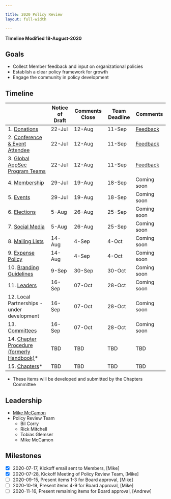 ```yaml
---

title: 2020 Policy Review
layout: full-width

---
```


**TImeline Modified 18-August-2020**

## Goals

* Collect Member feedback and input on organizational policies
* Establish a clear policy framework for growth
* Engage the community in policy development

## Timeline

|   | Notice of Draft | Comments Close | Team Deadline | Comments |
| --- | --- | --- | --- | --- |
|  1. [Donations](/www-policy/operational/donations) | 22-Jul | 12-Aug | 11-Sep | [Feedback](/www-staff/files/2020-policy-review-feedback/Policy-Feedback-donations.pdf) |
|  2. [Conference & Event Attendee](/www-policy/operational/conferences-events) | 22-Jul | 12-Aug | 11-Sep |  [Feedback](/www-staff/files/2020-policy-review-feedback/Policy-Feedback-event-attendee.pdf) |
|  3. [Global AppSec Program Teams](/www-policy/operational/program-team) | 22-Jul | 12-Aug | 11-Sep | [Feedback](/www-staff/files/2020-policy-review-feedback/Policy-Feedback-global-event-teams.pdf)  |
|  4. [Membership](/www-policy/operational/membership) | 29-Jul | 19-Aug | 18-Sep |Coming soon |
|  5. [Events](/www-policy/operational/events) | 29-Jul | 19-Aug | 18-Sep |Coming soon |
|  6. [Elections](/www-policy/operational/election)| 5-Aug | 26-Aug | 25-Sep |Coming soon |
|  7. [Social Media](/www-policy/operational/social-media) | 5-Aug | 26-Aug | 25-Sep |Coming soon |
|  8. [Mailing Lists](/www-policy/operational/mailing-list) | 14-Aug | 4-Sep | 4-Oct |Coming soon |
|  9. [Expense Policy](/www-policy/operational/expense-reimbursement) | 14-Aug | 4-Sep | 4-Oct |Coming soon |
|  10. [Branding Guidelines](/www-policy/operational/branding) | 9-Sep | 30-Sep | 30-Oct  |Coming soon |
|  11. [Leaders](/www-policy/operational/leader) | 16-Sep | 07-Oct | 28-Oct |Coming soon |
|  12. Local Partnerships - under development | 16-Sep | 07-Oct | 28-Oct |Coming soon |
|  13. [Committees](/www-policy/operational/committees) | 16-Sep | 07-Oct | 28-Oct |Coming soon |
|  14. [Chapter Procedure (formerly Handbook)](/www-policy/guidebook/chapter-leader)* | TBD | TBD | TBD | TBD |
|  15. [Chapters](/www-policy/operational/chapters)* | TBD | TBD | TBD | TBD |

* These items will be developed and submitted by the Chapters Committee

## Leadership
* [Mike McCamon](mailto:mike.mccamon@owasp.com?subject=Policy%20Review)
* Policy Review Team 
  * Bil Corry
  * Rick Mitchell
  * Tobias Glemser
  * Mike McCamon
  
## Milestones

- [x] 2020-07-17, Kickoff email sent to Members, [Mike]
- [x] 2020-07-28, Kickoff Meeting of Policy Review Team, [Mike]
- [ ] 2020-09-15, Present items 1-3 for Board approval, [Mike]
- [ ] 2020-10-19, Present items 4-9 for Board approval, [Mike]
- [ ] 2020-11-16, Present remaining items for Board approval, [Andrew]
